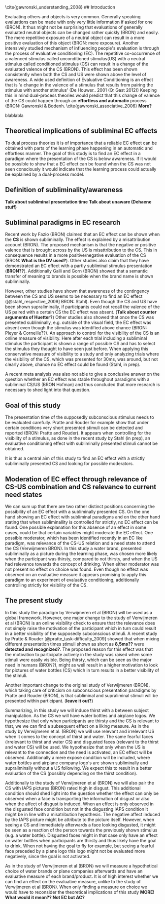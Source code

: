 \cite{gawronski_understanding_2008} ## Introduction

Evaluating others and objects is very common. Generally speaking evaluations can be made with only very little information if asked for one (BRON). It thus might not be surprising that evaluations of generally evaluated neutral objects can be changed rather quickly (BRON) and easily. The mere repetitive exposure of a neutral object can result in a more positive evaluation of this object (BRON: mere exposure). Another intensively studied mechanism of influencing people's evaluation is through the process of evaluative conditioning (EC). The repetitive co-occurrence of a valenced stimulus called unconditioned stimulus(US) with a neutral stimulus called conditioned stimulus (CS) can result in a change of the evaluated valence of the CS (BRON). This effect has been shown consistently when both the CS and US were shown above the level of awareness. A wide used definition of Evaluative Conditioning is an effect that is 'a change in the valence of a stimulus that results from pairing the stimulus with another stimulus' (De Houwer.. 2001 (Q: Gast 2012))
Keeping this in mind dual-process theories would predict that this change of valence of the CS could happen through an __effortless and automatic__ process (BRON: Gawronski & Bodenh. \cite{gawronski_associative_2006} __More?__

blablabla

## Theoretical implications of subliminal EC effects
To dual process theories it is of importance that a reliable EC effect can be obtained with parts of the learning phase happening in an automatic and effortless manner. The goal of this study is to find an EC effect in a paradigm where the presentation of the CS is below awareness. If it would be possible to show that a EC effect can be found when the CS was not seen consciously it would indicate that the learning process could actually be explained by a dual-process model.

## Definition of subliminality/awareness

__Talk about subliminal presentation time__
__Talk about unaware (Dehaene stuff)__

## Subliminal paradigms in EC research

Recent work by Fazio (BRON) claimed that an EC effect can be shown when the __CS__ is shown subliminally. The effect is explained by a misattribution account (BRON). The proposed mechanism is that the negative or positive valence that is brought across by the US is misattribution to the CS. This in consequence results in a more positive/negative evaluation of the CS (BRON: __What is the DV used?__). Other studies also claim that they have demonstrated an EC effect with a  partly subliminal stimulus presentation (__BRON??__). Additionally Galli and Gorn (BRON) showed that a semantic transfer of meaning to brands is possible when the brand name is shown subliminally. 

However, other studies have shown that awareness of the contingency between the CS and US seems to be necessary to find an EC effect ([@stahl_respective_2009] BRON: Stahl). Even though the CS and US have been shown supraliminally, if participants could not recall the valence of the US paired with a certain CS the EC effect was absent. (__Talk about counter arguments of Huetter?__)
Other studies also showed that once the CS was presented subliminally, e.g. outside of the visual field, the EC effect was absent even though the stimulus was identified above chance (BRON: Pleyer & Corneille??). 
An approach to control for the visibility of the CS is an online measure of visibility. Here after each trial including a subliminal stimulus the participant is shown a range of possible CS and has to select the stimulus they thought to have seen just before. When applying this conservative measure of visibility to a study and only analyzing trials where the visibility of the CS, which was presented for 30ms, was around, but not clearly above, chance no EC effect could be found (Stahl, in prep).


A recent meta analysis was also not able to give a conclusive answer on the question whether an EC effect was stable throughout paradigms with a subliminal CS/US (BRON Hofman) and thus concluded that more research is necessary to shed light into that question. 

## Goal of this study

The presentation time of the supposedly subconscious stimulus needs to be evaluated carefully. Pratte and Rouder for example show that under certain conditions very short presented stimuli can be detected and reported (BRON: Pratte and Rouder). It appears when controlling for the visibility of a stimulus, as done in the  recent study by Stahl (in prep), an evaluative conditioning effect with subliminally presented stimuli cannot be obtained.

It is thus a central aim of this study to find an EC effect with a strictly subliminally presented CS and looking for possible moderators. 

## Moderation of EC effect through relevance of CS-US combination and CS relevance to current need states

We can sum up that there are two rather distinct positions concerning the possibility of an EC effect with a subliminally presented CS. On the one hand showing an EC effect with subliminal paradigms and on the other hand stating that when subliminallity is controlled for strictly, no EC effect can be found. One possible explanation for this absence of an effect in some cases, could be that certain variables might moderate the EC effect.
One possible moderator, which has been identified recently in an EC like paradigm, was relevance of the CS-US relation and a need state to attend the CS (Verwijmeren BRON). In this study a water brand, presented subliminally as a picture during the learning phase, was chosen more likely when the participant was thirsty, compared to not thirsty, and when the US had relevance towards the concept of drinking. When either moderator was not present no effect on choice was found. Even though no effect was observed on an evaluative measure it appears promising to apply this paradigm to an experiment of evaluative conditioning, additionally controlling strictly for visibility of the CS. 

## The present study

In this study the paradigm by Verwijmeren et al (BRON) will be used as a global framework. However, one major change to the study of Verwijmeren et al (BRON) is an online visibility check to ensure that the relevance does not simply raise the motivation of the participant which in turn could result in a better visibility of the supposedly subconscious stimuli. A recent study by Pratte & Rouder [@pratte_task-difficulty_2009] showed that when mixing different presentation times stimuli shown as short as __8,5ms??__ were __detected and recognized?__. The proposed reason for this effect was that the motivation to participate actively in the study was raised when some stimuli were easily visible. Being thirsty, which can be seen as the major need in humans (BRON?), might as well result in a higher motivation to look for pictures of water bottles (CS) which in turn results in a better visibility of the stimuli. 

Another important change to the original study of Verwijmeren (BRON), which taking care of criticism on subconscious presentation paradigms by Pratte and Rouder (BRON), is that subliminal and supraliminal stimuli will be presented within participant. (__leave it out?__)

Summarizing, in this study we will induce thirst with a between subject manipulation. As the CS we will have water bottles and airplane logos. 
We hypothesize that only when participants are thirsty and the CS is relevant to that, we we can find a subsequent effect on a liking measure. 
As in the study by Verwijmeren et al. (BRON) we will use relevant and irrelevant US when it comes to the concept of thirst and water. The same fearful faces (irrelevant to thirst and water CS) and disgusted faces (relevant to the thirst and water CS) will be used. We hypothesize that only when the US is relevant to the connection and the need is activated, an EC effect will be observed. Additionally a mere expose condition will be included, where water bottles and airplane company logo's are shown subliminally and supraliminally without a US following. We expect this to result in a better evaluation of the CS (possibly depending on the thirst condition). 

Additionally to the study of Verwijmeren et al (BRON) we will also pair the CS with IAPS pictures (BRON) rated high in disgust. This additional condition should shed light into the question whether the effect can only be observed when a face is transporting the information of disgust or also when the affect of disgust is induced. When an effect is only observed in the disgusted face condition but not in the disgusting IAPS condition it might be in line with a misatribution hypothesis. The negative affect induced by the IAPS picture might be attribute to the picture itself. However, when seeing a CS and immediately afterwards a face looking disgusted, it might be seen as a reaction of the person towards the previously shown stimulus (e.g. a water bottle).
Disgusted faces might in that case only have an effect on water bottles when participants are thirsty and thus likely have the goal to drink. When not having the goal to fly for example, but seeing a fearful face preceded by a plane logo this logo might not be evaluated more negatively, since the goal is not activated. 

As in the study of Verwijmeren et al (BRON) we will measure a hypothetical choice of water brands or plane companies afterwards and have an evaluative measure of each brand/product. It is of high interest whether we can find an effect on the evaluative measure, unlike to the study of Verwijmeren et al (BRON). When only finding a measure on choice we would have to reconsider the theoretical implications of this study __MORE! What would it mean?? Not EC but AC?__
